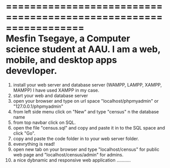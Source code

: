 =================================================================	
	Mesfin Tsegaye, a Computer science student at AAU.
	I am a web, mobile, and desktop apps devevloper.
=================================================================


1. install your web server and database server (WAMPP, LAMPP, XAMPP, MAMPP)
I have used XAMPP in my case. 
2. start your web and database server 
3. open your browser and type on url space "localhost/phpmyadmin" or "127.0.0.1/phpmyadmin"
4. from left side menu click on "New" and type "census" n the database name
5. from top navbar click on SQL.
6. open the file "census.sql" and copy and paste it in to the SQL space and click "Go".
7. copy and paste the code folder in to your web server folder.
8. evevrything is read!
9. open new tab on your browser and type "localhost/census" for public web page and "localhost/census/admin" for admins.
10. a nice dybnamic and responsive web application ...........

